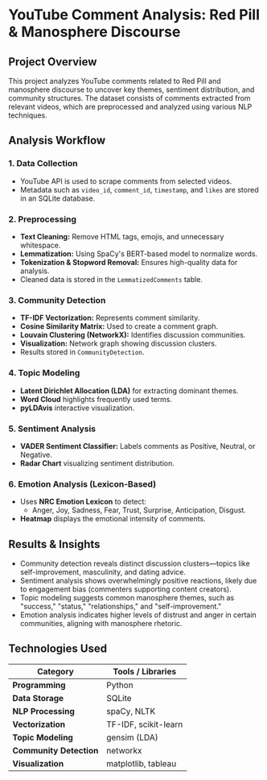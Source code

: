 # YouTube Comment Analysis: Red Pill & Manosphere Discourse

## Project Overview
This project analyzes YouTube comments related to Red Pill and manosphere discourse to uncover key themes, sentiment distribution, and community structures. The dataset consists of comments extracted from relevant videos, which are preprocessed and analyzed using various NLP techniques.

## Analysis Workflow

### 1. Data Collection
- YouTube API is used to scrape comments from selected videos.
- Metadata such as `video_id`, `comment_id`, `timestamp`, and `likes` are stored in an SQLite database.

### 2. Preprocessing
- **Text Cleaning:** Remove HTML tags, emojis, and unnecessary whitespace.
- **Lemmatization:** Using SpaCy's BERT-based model to normalize words.
- **Tokenization & Stopword Removal:** Ensures high-quality data for analysis.
- Cleaned data is stored in the `LemmatizedComments` table.

### 3. Community Detection
- **TF-IDF Vectorization:** Represents comment similarity.
- **Cosine Similarity Matrix:** Used to create a comment graph.
- **Louvain Clustering (NetworkX):** Identifies discussion communities.
- **Visualization:** Network graph showing discussion clusters.
- Results stored in `CommunityDetection`.

### 4. Topic Modeling
- **Latent Dirichlet Allocation (LDA)** for extracting dominant themes.
- **Word Cloud** highlights frequently used terms.
- **pyLDAvis** interactive visualization.

### 5. Sentiment Analysis
- **VADER Sentiment Classifier:** Labels comments as Positive, Neutral, or Negative.
- **Radar Chart** visualizing sentiment distribution.

### 6. Emotion Analysis (Lexicon-Based)
- Uses **NRC Emotion Lexicon** to detect:
  - Anger, Joy, Sadness, Fear, Trust, Surprise, Anticipation, Disgust.
- **Heatmap** displays the emotional intensity of comments.

## Results & Insights
- Community detection reveals distinct discussion clusters—topics like self-improvement, masculinity, and dating advice.
- Sentiment analysis shows overwhelmingly positive reactions, likely due to engagement bias (commenters supporting content creators).
- Topic modeling suggests common manosphere themes, such as "success," "status," "relationships," and "self-improvement."
- Emotion analysis indicates higher levels of distrust and anger in certain communities, aligning with manosphere rhetoric.

## Technologies Used

| Category               | Tools / Libraries |
|------------------------|------------------|
| **Programming**       | Python           |
| **Data Storage**      | SQLite           |
| **NLP Processing**    | spaCy, NLTK      |
| **Vectorization**     | TF-IDF, scikit-learn |
| **Topic Modeling**    | gensim (LDA)     |
| **Community Detection** | networkx        |
| **Visualization**     | matplotlib, tableau |
